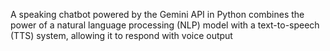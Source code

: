 A speaking chatbot powered by the Gemini API in Python combines the power of a natural language processing (NLP) model with a text-to-speech (TTS) system, allowing it to respond with voice output
